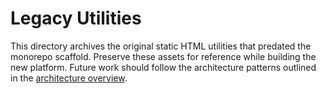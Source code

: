 # Legacy Utilities

This directory archives the original static HTML utilities that predated the monorepo scaffold. Preserve these assets for reference while building the new platform. Future work should follow the architecture patterns outlined in the [architecture overview](../docs/architecture.md).
